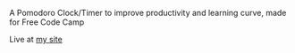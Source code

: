 A Pomodoro Clock/Timer to improve productivity and learning curve, made for Free Code Camp

Live at [my site](http://gionaufal.com/pomodoro)
